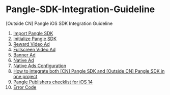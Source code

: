 # Pangle-SDK-Integration-Guideline
 [Outside CN] Pangle iOS SDK Integration Guideline


1. [Import Pangle SDK](1_Import_Pangle_SDK.md)
2. [Initialize Pangle SDK](2_Initialize_Pangle_SDK.md)
3. [Reward Video Ad](3_Rewarded_Video_Ads.md)
4. [Fullscreen Video Ad](4_Fullscreen_Video_Ads.md)
5. [Banner Ad](5_Banner_Ads.md)
6. [Native Ad](6_Native_Ads.md)
7. [Native Ads Configuration](7_Native_Ads_Configuration.md)
8. [How to integrate both [CN] Pangle SDK and [Outside CN] Pangle SDK in one project](8_Integrate_2_Pangle's_SDK.md)
9. [Pangle Publishers checklist for iOS 14](9_Pangle_Publishers_Checklist_for_iOS14.md)
10. [Error Code](10_Error_Code.md)
